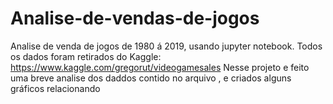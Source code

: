 # Analise-de-vendas-de-jogos
Analise de venda de jogos de 1980 á 2019, usando jupyter notebook.
Todos os dados foram retirados do Kaggle: https://www.kaggle.com/gregorut/videogamesales
Nesse projeto e feito uma breve analise dos daddos contido no arquivo , e criados alguns gráficos relacionando 
